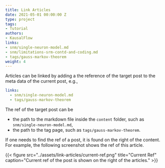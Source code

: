 ```yaml
---
title: Link Articles
date: 2021-05-01 00:00:00 Z
type: project
tags:
- Tutorial
authors:
- KausalFlow
links:
- snm/single-neuron-model.md
- snm/limitations-srm-contd-and-coding.md
- tags/gauss-markov-theorem
weight: 4
---
```


Articles can be linked by adding a the reference of the target post to the meta data of the current post, e.g.,

```yaml
links:
  - snm/single-neuron-model.md
  - tags/gauss-markov-theorem
```

The ref of the target post can be

- the path to the markdown file inside the `content` folder, such as `snm/single-neuron-model.md`,
- the path to the tag page, such as `tags/gauss-markov-theorem`.

If one needs to find the ref of a post, it is found on the right of the content. For example, the following screenshot shows the ref of this article.

{{< figure src="../assets/link-articles/current-ref.png" title="Current Ref" caption="Current ref of the post is shown on the right of the articles." >}}


